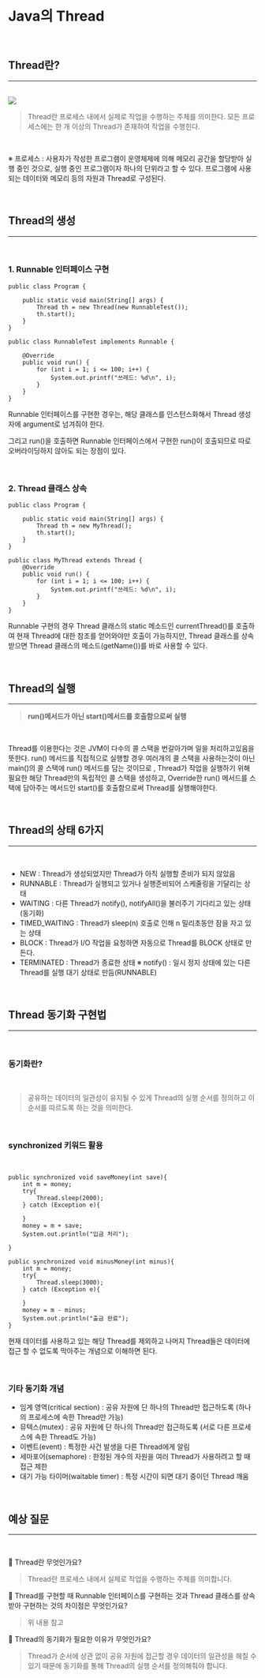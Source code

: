 # **Java의 Thread**

<br>

## **Thread란?**

---

<br>

<img src = "Thread1.jpg">

<br>

> Thread란 프로세스 내에서 실제로 작업을 수행하는 주체를 의미한다. 모든 프로세스에는 한 개 이상의 Thread가 존재하여 작업을 수행힌다.

<br>

※ 프로세스 : 사용자가 작성한 프로그램이 운영체제에 의해 메모리 공간을 할당받아 실행 중인 것으로, 실행 중인 프로그램이자 하나의 단위라고 할 수 있다. 프로그램에 사용되는 데이터와 메모리 등의 자원과 Thread로 구성된다.

<br>

## **Thread의 생성**

---

<br>

### **1. Runnable 인터페이스 구현**

```
public class Program {

    public static void main(String[] args) {
        Thread th = new Thread(new RunnableTest());
        th.start();
    }
}

public class RunnableTest implements Runnable {

    @Override
    public void run() {
        for (int i = 1; i <= 100; i++) {
            System.out.printf("쓰레드: %d\n", i);
        }
    }
}
```

Runnable 인터페이스를 구현한 경우는, 해당 클래스를 인스턴스화해서 Thread 생성자에 argument로 넘겨줘야 한다.

그리고 run()을 호출하면 Runnable 인터페이스에서 구현한 run()이 호출되므로 따로 오버라이딩하지 않아도 되는 장점이 있다.

<br>

### **2. Thread 클래스 상속**

```
public class Program {

    public static void main(String[] args) {
        Thread th = new MyThread();
        th.start();
    }
}

public class MyThread extends Thread {
    @Override
    public void run() {
        for (int i = 1; i <= 100; i++) {
            System.out.printf("쓰레드: %d\n", i);
        }
    }
}
```

Runnable 구현의 경우 Thread 클래스의 static 메소드인 currentThread()를 호출하여 현재 Thread에 대한 참조를 얻어와야만 호출이 가능하지만, Thread 클래스를 상속받으면 Thread 클래스의 메소드(getName())를 바로 사용할 수 있다.

<br>

## **Thread의 실행**

---

> **run()메서드가 아닌 start()메서드를 호출함으로써 실행**

<br>

Thread를 이용한다는 것은 JVM이 다수의 콜 스택을 번갈아가며 일을 처리하고있음을 뜻한다. run() 메서드를 직접적으로 실행할 경우 여러개의 콜 스택을 사용하는것이 아닌 main()의 콜 스택에 run() 메서드를 담는 것이므로 , Thread가 작업을 실행하기 위해 필요한 해당 Thread만의 독립적인 콜 스택을 생성하고, Override한 run() 메서드를 스택에 담아주는 메서드인 start()를 호출함으로써 Thread를 실행해야한다.

<br>

## **Thread의 상태 6가지**

---

<br>

- NEW : Thread가 생성되었지만 Thread가 아직 실행할 준비가 되지 않았음
- RUNNABLE : Thread가 실행되고 있거나 실행준비되어 스케줄링을 기달리는 상태
- WAITING : 다른 Thread가 notify(), notifyAll()을 불러주기 기다리고 있는 상태(동기화)
- TIMED_WAITING : Thread가 sleep(n) 호출로 인해 n 밀리초동안 잠을 자고 있는 상태
- BLOCK : Thread가 I/O 작업을 요청하면 자동으로 Thread를 BLOCK 상태로 만든다.
- TERMINATED : Thread가 종료한 상태
  ※ notify() : 일시 정지 상태에 있는 다른 Thread를 실행 대기 상태로 만듬(RUNNABLE)

<br>

## **Thread 동기화 구현법**

---

<br>

### **동기화란?**

<br>

> 공유하는 데이터의 일관성이 유지될 수 있게 Thread의 실행 순서를 정의하고 이 순서를 따르도록 하는 것을 의미한다.

<br>

### **synchronized 키워드 활용**

<br>

```
public synchronized void saveMoney(int save){
    int m = money;
    try{
        Thread.sleep(2000);
    } catch (Exception e){

    }
    money = m + save;
    System.out.println("입금 처리");

}

public synchronized void minusMoney(int minus){
    int m = money;
    try{
        Thread.sleep(3000);
    } catch (Exception e){

    }
    money = m - minus;
    System.out.println("출금 완료");
}
```

현재 데이터를 사용하고 있는 해당 Thread를 제외하고 나머지 Thread들은 데이터에 접근 할 수 없도록 막아주는 개념으로 이해하면 된다.

<br>

### **기타 동기화 개념**

- 임계 영역(critical section) : 공유 자원에 단 하나의 Thread만 접근하도록 (하나의 프로세스에 속한 Thread만 가능)
- 뮤텍스(mutex) : 공유 자원에 단 하나의 Thread만 접근하도록 (서로 다른 프로세스에 속한 Thread도 가능)
- 이벤트(event) : 특정한 사건 발생을 다른 Thread에게 알림
- 세마포어(semaphore) : 한정된 개수의 자원을 여러 Thread가 사용하려고 할 때 접근 제한
- 대기 가능 타이머(waitable timer) : 특정 시간이 되면 대기 중이던 Thread 깨움

<br>

## **예상 질문**

---

<br>

📌 Thread란 무엇인가요?

> Thread란 프로세스 내에서 실제로 작업을 수행하는 주체를 의미합니다.

📌 Thread를 구현할 때 Runnable 인터페이스를 구현하는 것과 Thread 클래스를 상속받아 구현하는 것의 차이점은 무엇인가요?

> 위 내용 참고

📌 Thread의 동기화가 필요한 이유가 무엇인가요?

> Thread가 순서에 상관 없이 공유 자원에 접근할 경우 데이터의 일관성을 헤칠 수 있기 때문에 동기화를 통해 Thread의 실행 순서를 정의해줘야 합니다.
